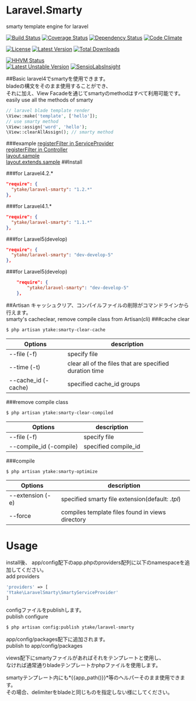 Laravel.Smarty
==============
smarty template engine for laravel

[![Build Status](http://img.shields.io/travis/ytake/Laravel.Smarty/master.svg?style=flat)](https://travis-ci.org/ytake/Laravel.Smarty)
[![Coverage Status](http://img.shields.io/coveralls/ytake/Laravel.Smarty/master.svg?style=flat)](https://coveralls.io/r/ytake/Laravel.Smarty?branch=master)
[![Dependency Status](https://www.versioneye.com/user/projects/541bfc296936193b68000060/badge.svg?style=flat)](https://www.versioneye.com/user/projects/541bfc296936193b68000060)
[![Code Climate](http://img.shields.io/codeclimate/github/ytake/Laravel.Smarty.svg?style=flat)](https://codeclimate.com/github/ytake/Laravel.Smarty)

[![License](http://img.shields.io/packagist/l/ytake/laravel-smarty.svg?style=flat)](https://packagist.org/packages/ytake/laravel-smarty)
[![Latest Version](http://img.shields.io/packagist/v/ytake/laravel-smarty.svg?style=flat)](https://packagist.org/packages/ytake/laravel-smarty)
[![Total Downloads](http://img.shields.io/packagist/dt/ytake/laravel-smarty.svg?style=flat)](https://packagist.org/packages/ytake/laravel-smarty)

[![HHVM Status](http://hhvm.h4cc.de/badge/ytake/laravel-smarty.svg?style=flat)](http://hhvm.h4cc.de/package/ytake/laravel-smarty)  
[![Latest Unstable Version](https://poser.pugx.org/ytake/laravel-smarty/v/unstable.svg)](https://packagist.org/packages/ytake/laravel-smarty)
[![SensioLabsInsight](https://insight.sensiolabs.com/projects/3837c7b1-ea1e-4db1-8189-f556b14f2ce5/mini.png)](https://insight.sensiolabs.com/projects/3837c7b1-ea1e-4db1-8189-f556b14f2ce5)

##Basic
laravel4でsmartyを使用できます。  
bladeの構文をそのまま使用することができ、  
それに加え、View Facadeを通じてsmartyのmethodはすべて利用可能です。  
easily use all the methods of smarty  

```php
// laravel blade template render
\View::make('template', ['hello']);
// use smarty method
\View::assign('word', 'hello');  
\View::clearAllAssign(); // smarty method
```

###example
[registerFilter in ServiceProvider](https://gist.github.com/ytake/e8c834e88473ea3f10e7)  
[registerFilter in Controller](https://gist.github.com/ytake/1a6f1d5312b552bc83ff)  
[layout.sample](https://gist.github.com/ytake/11345539)  
[layout.extends.sample](https://gist.github.com/ytake/11345614)
##Install

###for Laravel4.2.*
```json
"require": {
  "ytake/laravel-smarty": "1.2.*"
},
```
###for Laravel4.1.*
```json
"require": {
  "ytake/laravel-smarty": "1.1.*"
},
```
###for Laravel5(develop)
```json
"require": {
  "ytake/laravel-smarty": "dev-develop-5"
},
```
###for Laravel5(develop)
```json
    "require": {
        "ytake/laravel-smarty": "dev-develop-5"
    },
```

##Artisan
キャッシュクリア、コンパイルファイルの削除がコマンドラインから行えます。  
smarty's cacheclear, remove compile class from Artisan(cli)
###cache clear
```bash
$ php artisan ytake:smarty-clear-cache
```

| Options  | description |
| ------------- | ------------- |
| --file (-f) | specify file |
| --time (-t) | clear all of the files that are specified duration time |
| --cache_id (-cache) | specified cache_id groups |

###remove compile class
```bash
$ php artisan ytake:smarty-clear-compiled
```

| Options  | description |
| ------------- | ------------- |
| --file (-f) | specify file |
| --compile_id (-compile) | specified compile_id |

###compile
```bash
$ php artisan ytake:smarty-optimize
```
| Options  | description |
| ------------- | ------------- |
| --extension (-e) | specified smarty file extension(default: *.tpl*) |
| --force | compiles template files found in views directory  |

Usage
==================

install後、
app/config配下のapp.phpのproviders配列に以下のnamespaceを追加してください。  
add providers
```php
'providers' => [
'Ytake\LaravelSmarty\SmartyServiceProvider'
]
```

configファイルをpublishします。  
publish configure
```bash
$ php artisan config:publish ytake/laravel-smarty
```
app/config/packages配下に追加されます。  
publish to app/config/packages


views配下にsmartyファイルがあればそれをテンプレートと使用し、  
なければ通常通りbladeテンプレートかphpファイルを使用します。  

smartyテンプレート内にも*{{app_path()}}*等のヘルパーそのまま使用できます。  
その場合、delimiterをbladeと同じものを指定しない様にしてください。  

